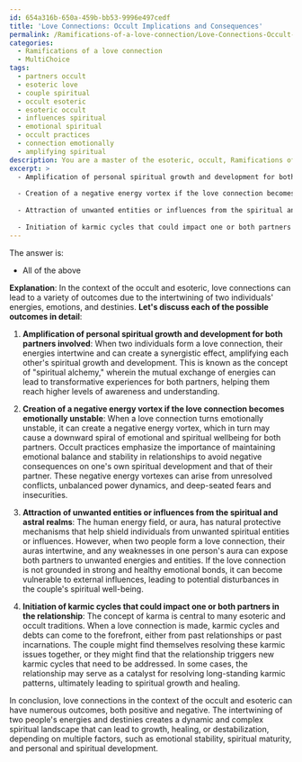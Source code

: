 ```yaml
---
id: 654a316b-650a-459b-bb53-9996e497cedf
title: 'Love Connections: Occult Implications and Consequences'
permalink: /Ramifications-of-a-love-connection/Love-Connections-Occult-Implications-and-Consequences/
categories:
  - Ramifications of a love connection
  - MultiChoice
tags:
  - partners occult
  - esoteric love
  - couple spiritual
  - occult esoteric
  - esoteric occult
  - influences spiritual
  - emotional spiritual
  - occult practices
  - connection emotionally
  - amplifying spiritual
description: You are a master of the esoteric, occult, Ramifications of a love connection and education, you have written many textbooks on the subject. Respond to the multiple choice question first with the answer, then, fully explain the context of your rational, reasoning, and chain of thought in coming to the determination you have for that answer. Explain related concepts, formulas, or historical context relevant to this conclusion, giving a lesson on the topic to explain the reasoning afterwards.
excerpt: >
  - Amplification of personal spiritual growth and development for both partners involved
  
  - Creation of a negative energy vortex if the love connection becomes emotionally unstable
  
  - Attraction of unwanted entities or influences from the spiritual and astral realms
  
  - Initiation of karmic cycles that could impact one or both partners in the relationship
---
```


The answer is:
- All of the above

**Explanation**:
In the context of the occult and esoteric, love connections can lead to a variety of outcomes due to the intertwining of two individuals' energies, emotions, and destinies. **Let's discuss each of the possible outcomes in detail**:

1. **Amplification of personal spiritual growth and development for both partners involved**:
When two individuals form a love connection, their energies intertwine and can create a synergistic effect, amplifying each other's spiritual growth and development. This is known as the concept of "spiritual alchemy," wherein the mutual exchange of energies can lead to transformative experiences for both partners, helping them reach higher levels of awareness and understanding.

2. **Creation of a negative energy vortex if the love connection becomes emotionally unstable**:
When a love connection turns emotionally unstable, it can create a negative energy vortex, which in turn may cause a downward spiral of emotional and spiritual wellbeing for both partners. Occult practices emphasize the importance of maintaining emotional balance and stability in relationships to avoid negative consequences on one's own spiritual development and that of their partner. These negative energy vortexes can arise from unresolved conflicts, unbalanced power dynamics, and deep-seated fears and insecurities.

3. **Attraction of unwanted entities or influences from the spiritual and astral realms**:
The human energy field, or aura, has natural protective mechanisms that help shield individuals from unwanted spiritual entities or influences. However, when two people form a love connection, their auras intertwine, and any weaknesses in one person's aura can expose both partners to unwanted energies and entities. If the love connection is not grounded in strong and healthy emotional bonds, it can become vulnerable to external influences, leading to potential disturbances in the couple's spiritual well-being.

4. **Initiation of karmic cycles that could impact one or both partners in the relationship**:
The concept of karma is central to many esoteric and occult traditions. When a love connection is made, karmic cycles and debts can come to the forefront, either from past relationships or past incarnations. The couple might find themselves resolving these karmic issues together, or they might find that the relationship triggers new karmic cycles that need to be addressed. In some cases, the relationship may serve as a catalyst for resolving long-standing karmic patterns, ultimately leading to spiritual growth and healing.

In conclusion, love connections in the context of the occult and esoteric can have numerous outcomes, both positive and negative. The intertwining of two people's energies and destinies creates a dynamic and complex spiritual landscape that can lead to growth, healing, or destabilization, depending on multiple factors, such as emotional stability, spiritual maturity, and personal and spiritual development.
